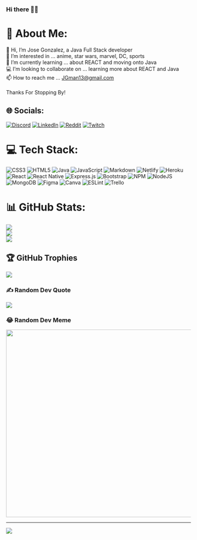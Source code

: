 ### Hi there 🌯🎸

# 💫 About Me:
👋 Hi, I’m Jose Gonzalez, a Java Full Stack developer <br>👀 I’m interested in ... anime, star wars, marvel, DC, sports<br>🌱 I’m currently learning ... about REACT and moving onto Java<br>💻 I’m looking to collaborate on ... learning more about REACT and Java<br>📫 How to reach me ... JGman13@gmail.com<br><br>Thanks For Stopping By! <br>


## 🌐 Socials:
[![Discord](https://img.shields.io/badge/Discord-%237289DA.svg?logo=discord&logoColor=white)](htttps://discord.gg/EmoBurritto#3669) [![LinkedIn](https://img.shields.io/badge/LinkedIn-%230077B5.svg?logo=linkedin&logoColor=white)](https://www.linkedin.com/in/jose-armando-gonzalez/) [![Reddit](https://img.shields.io/badge/Reddit-%23FF4500.svg?logo=Reddit&logoColor=white)](https://reddit.com/user/EmoBurritto) [![Twitch](https://img.shields.io/badge/Twitch-%239146FF.svg?logo=Twitch&logoColor=white)](https://twitch.tv/EmoBurritto) 

# 💻 Tech Stack:
![CSS3](https://img.shields.io/badge/css3-%231572B6.svg?style=plastic&logo=css3&logoColor=white) ![HTML5](https://img.shields.io/badge/html5-%23E34F26.svg?style=plastic&logo=html5&logoColor=white) ![Java](https://img.shields.io/badge/java-%23ED8B00.svg?style=plastic&logo=java&logoColor=white) ![JavaScript](https://img.shields.io/badge/javascript-%23323330.svg?style=plastic&logo=javascript&logoColor=%23F7DF1E) ![Markdown](https://img.shields.io/badge/markdown-%23000000.svg?style=plastic&logo=markdown&logoColor=white) ![Netlify](https://img.shields.io/badge/netlify-%23000000.svg?style=plastic&logo=netlify&logoColor=#00C7B7) ![Heroku](https://img.shields.io/badge/heroku-%23430098.svg?style=plastic&logo=heroku&logoColor=white) ![React](https://img.shields.io/badge/react-%2320232a.svg?style=plastic&logo=react&logoColor=%2361DAFB) ![React Native](https://img.shields.io/badge/react_native-%2320232a.svg?style=plastic&logo=react&logoColor=%2361DAFB) ![Express.js](https://img.shields.io/badge/express.js-%23404d59.svg?style=plastic&logo=express&logoColor=%2361DAFB) ![Bootstrap](https://img.shields.io/badge/bootstrap-%23563D7C.svg?style=plastic&logo=bootstrap&logoColor=white) ![NPM](https://img.shields.io/badge/NPM-%23000000.svg?style=plastic&logo=npm&logoColor=white) ![NodeJS](https://img.shields.io/badge/node.js-6DA55F?style=plastic&logo=node.js&logoColor=white) ![MongoDB](https://img.shields.io/badge/MongoDB-%234ea94b.svg?style=plastic&logo=mongodb&logoColor=white) 	![Figma](https://img.shields.io/badge/figma-%23F24E1E.svg?style=plastic&logo=figma&logoColor=white) ![Canva](https://img.shields.io/badge/Canva-%2300C4CC.svg?style=plastic&logo=Canva&logoColor=white) ![ESLint](https://img.shields.io/badge/ESLint-4B3263?style=plastic&logo=eslint&logoColor=white) ![Trello](https://img.shields.io/badge/Trello-%23026AA7.svg?style=plastic&logo=Trello&logoColor=white)
# 📊 GitHub Stats:
![](https://github-readme-stats.vercel.app/api?username=JoseGonzalez1394&theme=synthwave&hide_border=false&include_all_commits=true&count_private=true)<br/>
![](https://github-readme-streak-stats.herokuapp.com/?user=JoseGonzalez1394&theme=synthwave&hide_border=false)<br/>
![](https://github-readme-stats.vercel.app/api/top-langs/?username=JoseGonzalez1394&theme=synthwave&hide_border=false&include_all_commits=true&count_private=true&layout=compact)

## 🏆 GitHub Trophies
![](https://github-profile-trophy.vercel.app/?username=JoseGonzalez1394&theme=tokyonight&no-frame=false&no-bg=false&margin-w=4)

### ✍️ Random Dev Quote
![](https://quotes-github-readme.vercel.app/api?type=vetical&theme=tokyonight)

### 😂 Random Dev Meme
<img src="https://random-memer.herokuapp.com/" width="512px"/>

---
[![](https://visitcount.itsvg.in/api?id=JoseGonzalez1394&icon=2&color=6)](https://visitcount.itsvg.in)
<!--
**JoseGonzalez1394/JoseGonzalez1394** is a ✨ _special_ ✨ repository because its `README.md` (this file) appears on your GitHub profile.
